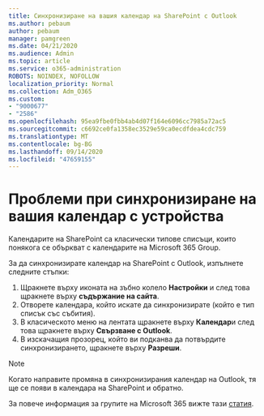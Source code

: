 ```yaml
---
title: Синхронизиране на вашия календар на SharePoint с Outlook
ms.author: pebaum
author: pebaum
manager: pamgreen
ms.date: 04/21/2020
ms.audience: Admin
ms.topic: article
ms.service: o365-administration
ROBOTS: NOINDEX, NOFOLLOW
localization_priority: Normal
ms.collection: Adm_O365
ms.custom:
- "9000677"
- "2586"
ms.openlocfilehash: 95ea9fbe0fbb4ab4d07f164e6096cc7985a72ac5
ms.sourcegitcommit: c6692ce0fa1358ec3529e59ca0ecdfdea4cdc759
ms.translationtype: MT
ms.contentlocale: bg-BG
ms.lasthandoff: 09/14/2020
ms.locfileid: "47659155"
---
```

# <a name="issues-synchronizing-your-calendar-to-devices"></a>Проблеми при синхронизиране на вашия календар с устройства

Календарите на SharePoint са класически типове списъци, които понякога се объркват с календарите на Microsoft 365 Group.

За да синхронизирате календар на SharePoint с Outlook, изпълнете следните стъпки:

1. Щракнете върху иконата на зъбно колело **Настройки** и след това щракнете върху **съдържание на сайта**.
2. Отворете календара, който искате да синхронизирате (който е тип списък със събития).
3. В класическото меню на лентата щракнете върху **Календар**и след това щракнете върху **Свързване с Outlook**.
4. В изскачащия прозорец, който ви подканва да потвърдите синхронизирането, щракнете върху **Разреши**.

>[!Note]
> Когато направите промяна в синхронизирания календар на Outlook, тя ще се появи в календара на SharePoint и обратно.

За повече информация за групите на Microsoft 365 вижте тази [статия](https://support.office.com/article/Learn-about-Office-365-groups-b565caa1-5c40-40ef-9915-60fdb2d97fa2).
